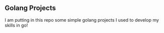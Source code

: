## Golang Projects
I am putting in this repo some simple golang projects I used to develop my skills in go!
